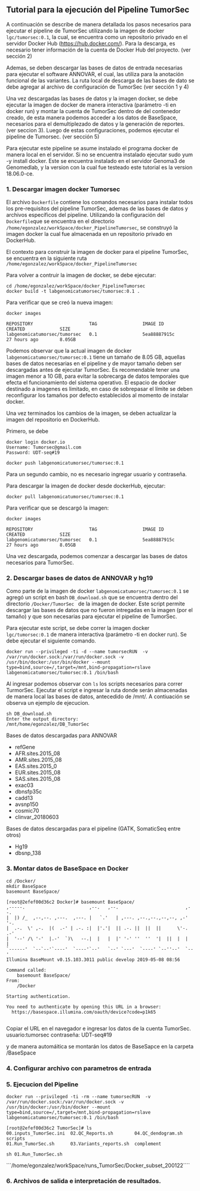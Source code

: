 ## Tutorial para la ejecución del Pipeline TumorSec

A continuación se describe de manera detallada los pasos necesarios para ejecutar el pipeline de TumorSec utilizando la imagen de docker ``` lgc/tumorsec:0.1```, la cual, se encuentra como un repositorio privado en el servidor Docker Hub (https://hub.docker.com/).  Para la descarga, es necesario tener información de la cuenta de Docker Hub del proyecto. (ver sección 2)

Ademas, se deben descargar las bases de datos de entrada necesarias para ejecutar el software ANNOVAR, el cual, las utiliza para la anotación funcional de las variantes. La ruta local de descarga de las bases de dato se debe agregar al archivo de configuración de TumorSec (ver sección 1 y 4)

Una vez descargadas las bases de datos y la imagen docker, se debe ejecutar la imagen de docker de manera interactiva (parámetro -ti en docker run) y montar la cuenta de TumorSec dentro de del contenedor creado, de esta manera podemos acceder a los datos de BaseSpace, necesarios para el demultiplezado de datos y la generación de reportes. (ver seccion 3). Luego de estas configuraciones, podemos ejecutar el pipeline de Tumorsec. (ver sección 5)

Para ejecutar este pipeline se asume instalado el programa docker de manera local en el servidor. Si no se encuentra instalado ejecutar sudo yum -y install docker. Este se encuentra instalado en el servidor Genoma3 de Genomedlab, y la version con la cual fue testeado este tutorial es la version 18.06.0-ce.

### 1. Descargar imagen docker Tumorsec

El archivo ```Dockerfile``` contiene los comandos necesarios para instalar todos los pre-requisitos del pipeline TumorSec, ademas de las bases de datos y archivos específicos del pipeline. Utilizando la configuración del ```Dockerfile```que se encuentra en el directorio ```/home/egonzalez/workSpace/docker_PipelineTumorsec```, se construyó la imagen docker la cual fue almacenada en un repositorio privado en DockerHub.

El contexto para construir la imagen de docker para el pipeline TumorSec, se encuentra en la siguiente ruta
```/home/egonzalez/workSpace/docker_PipelineTumorsec``` 

Para volver a contruir la imagen de docker, se debe ejecutar:
```
cd /home/egonzalez/workSpace/docker_PipelineTumorsec
docker build -t labgenomicatumorsec/tumorsec:0.1 .
```
Para verificar que se creó la nueva imagen:
```
docker images

REPOSITORY                     TAG                 IMAGE ID            CREATED             SIZE
labgenomicatumorsec/tumorsec   0.1                 5ea88887915c        27 hours ago        8.05GB

```
Podemos observar que la actual imagen de docker ```labgenomicatumorsec/tumorsec:0.1``` tiene un tamaño de 8.05 GB, aquellas bases de datos necesarias en el pipeline y de mayor tamaño deben ser descargadas antes de ejecutar TumorSec. Es recomendable tener una imagen menor a 10 GB, para evitar la sobrecarga de datos temporales que efecta el funcionamiento del sistema operativo. El espacio de docker destinado a imagenes es limitado, en caso de sobrepasar el límite se deben reconfigurar los tamaños por defecto establecidos al momento de instalar docker.

Una vez terminados los cambios de la imagen, se deben actualizar la imagen del repositorio en DockerHub.

Primero, se debe
```
docker login docker.io
Username: Tumorsec@gmail.com
Password: UDT-seq#19

docker push labgenomicatumorsec/tumorsec:0.1

```
Para un segundo cambio, no es necesario ingregar usuario y contraseña.

Para descargar la imagen de docker desde dockerHub, ejecutar: 
```
docker pull labgenomicatumorsec/tumorsec:0.1
```
Para verificar que se descargó la imagen:

```
docker images

REPOSITORY                     TAG                 IMAGE ID            CREATED             SIZE
labgenomicatumorsec/tumorsec   0.1                 5ea88887915c        27 hours ago        8.05GB

```
 Una vez descargada, podemos comenzar a descargar las bases de datos necesarios para TumorSec.

### 2. Descargar bases de datos de ANNOVAR y hg19

Como parte de la imagen de docker ```labgenomicatumorsec/tumorsec:0.1``` se agregó un script en bash ```DB_download.sh``` que se encuentra dentro del directorio ```/Docker/TumorSec ``` de la imagen de docker. Este script permite descargar las bases de datos que no fueron intregadas en la imagen (por el tamaño) y que son necesarias para ejecutar el pipeline de TumorSec. 

Para ejecutar este script, se debe correr la imagen docker ``` lgc/tumorsec:0.1``` de manera interactiva (parámetro -ti en docker run). Se debe ejecutar el siguiente comando.

```
docker run --privileged -ti -d --name tumorsecRUN  -v /var/run/docker.sock:/var/run/docker.sock -v /usr/bin/docker:/usr/bin/docker --mount type=bind,source=/,target=/mnt,bind-propagation=rslave labgenomicatumorsec/tumorsec:0.1 /bin/bash
```
Al ingresar podemos observar con ```ls``` los scripts necesarios para correr TurmorSec. Ejecutar el script e ingresar la ruta donde serán almacenadas de manera local las bases de datos, antecedido de /mnt/. A contiuación se observa un ejemplo de ejecucion.

```
sh DB_download.sh
Enter the output directory:
/mnt/home/egonzalez/DB_TumorSec
```

Bases de datos descargadas para ANNOVAR
- refGene
- AFR.sites.2015_08
- AMR.sites.2015_08
- EAS.sites.2015_0
- EUR.sites.2015_08
- SAS.sites.2015_08
- exac03
- dbnsfp35c
- cadd13
- avsnp150
- cosmic70
- clinvar_20180603

Bases de datos descargadas para el pipeline (GATK, SomaticSeq entre otros)
- Hg19
- dbsnp_138

### 3. Montar datos de BaseSpace en Docker

```
cd /Docker/
mkdir BaseSpace
basemount BaseSpace/

[root@2efef00d36c2 Docker]# basemount BaseSpace/
,-----.                        ,--.   ,--.                         ,--.
|  |) /_  ,--,--. ,---.  ,---. |   `.'   | ,---. ,--.,--.,--,--, ,-'  '-.
|  .-.  \' ,-.  |(  .-' | .-. :|  |'.'|  || .-. ||  ||  ||      \'-.  .-'
|  '--' /\ '-'  |.-'  `)\   --.|  |   |  |' '-' ''  ''  '|  ||  |  |  |
`------'  `--`--'`----'  `----'`--'   `--' `---'  `----' `--''--'  `--'
Illumina BaseMount v0.15.103.3011 public develop 2019-05-08 08:56

Command called:
    basemount BaseSpace/
From:
    /Docker

Starting authentication.

You need to authenticate by opening this URL in a browser:
  https://basespace.illumina.com/oauth/device?code=p1k65
  
```
Copiar el URL en el navegador e ingresar los datos de la cuenta TumorSec. 
usuario:tumorsec
contraseña: UDT-seq#19

y de manera automáitica se montarán los datos de BaseSapce en la carpeta /BaseSpace


### 4. Configurar archivo con parametros de entrada


### 5. Ejecucion del Pipeline



```
docker run --privileged -ti -rm --name tumorsecRUN  -v /var/run/docker.sock:/var/run/docker.sock -v /usr/bin/docker:/usr/bin/docker --mount type=bind,source=/,target=/mnt,bind-propagation=rslave labgenomicatumorsec/tumorsec:0.1 /bin/bash

[root@2efef00d36c2 TumorSec]# ls
00.inputs_TumorSec.ini  02.QC_Reports.sh        04.QC_dendogram.sh  scripts
01.Run_TumorSec.sh      03.Variants_reports.sh  complement

```

```sh 01.Run_TumorSec.sh```

```/home/egonzalez/workSpace/runs_TumorSec/Docker_subset_200122````


### 6. Archivos de salida e interpretación de resultados. 

